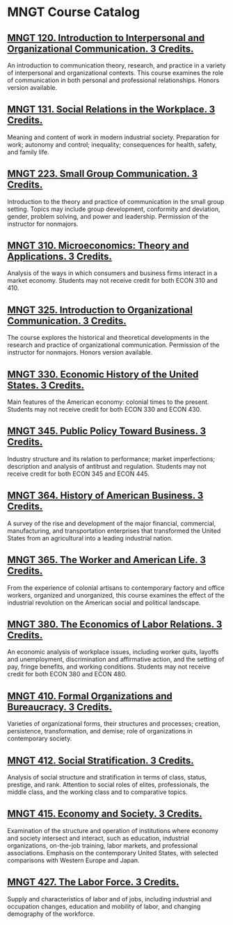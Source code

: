 # MNGT Course Catalog

## [MNGT 120. Introduction to Interpersonal and Organizational Communication. 3 Credits.](./MNGT_120_Introduction_to_Interpersonal_and_Organizational_Communication)

An introduction to communication theory, research, and practice in a variety of interpersonal and organizational contexts. This course examines the role of communication in both personal and professional relationships. Honors version available.

## [MNGT 131. Social Relations in the Workplace. 3 Credits.](./MNGT_131_Social_Relations_in_the_Workplace)

Meaning and content of work in modern industrial society. Preparation for work; autonomy and control; inequality; consequences for health, safety, and family life.

## [MNGT 223. Small Group Communication. 3 Credits.](./MNGT_223_Small_Group_Communication)

Introduction to the theory and practice of communication in the small group setting. Topics may include group development, conformity and deviation, gender, problem solving, and power and leadership. Permission of the instructor for nonmajors.

## [MNGT 310. Microeconomics: Theory and Applications. 3 Credits.](./MNGT_310_Microeconomics_Theory_and_Applications)

Analysis of the ways in which consumers and business firms interact in a market economy. Students may not receive credit for both ECON 310 and 410.

## [MNGT 325. Introduction to Organizational Communication. 3 Credits.](./MNGT_325_Introduction_to_Organizational_Communication)

The course explores the historical and theoretical developments in the research and practice of organizational communication. Permission of the instructor for nonmajors. Honors version available.

## [MNGT 330. Economic History of the United States. 3 Credits.](./MNGT_330_Economic_History_of_the_United_States)

Main features of the American economy: colonial times to the present. Students may not receive credit for both ECON 330 and ECON 430.

## [MNGT 345. Public Policy Toward Business. 3 Credits.](./MNGT_345_Public_Policy_Toward_Business)

Industry structure and its relation to performance; market imperfections; description and analysis of antitrust and regulation. Students may not receive credit for both ECON 345 and ECON 445.

## [MNGT 364. History of American Business. 3 Credits.](./MNGT_364_History_of_American_Business)

A survey of the rise and development of the major financial, commercial, manufacturing, and transportation enterprises that transformed the United States from an agricultural into a leading industrial nation.

## [MNGT 365. The Worker and American Life. 3 Credits.](./MNGT_365_The_Worker_and_American_Life)

From the experience of colonial artisans to contemporary factory and office workers, organized and unorganized, this course examines the effect of the industrial revolution on the American social and political landscape.

## [MNGT 380. The Economics of Labor Relations. 3 Credits.](./MNGT_380_The_Economics_of_Labor_Relations)

An economic analysis of workplace issues, including worker quits, layoffs and unemployment, discrimination and affirmative action, and the setting of pay, fringe benefits, and working conditions. Students may not receive credit for both ECON 380 and ECON 480.

## [MNGT 410. Formal Organizations and Bureaucracy. 3 Credits.](./MNGT_410_Formal_Organizations_and_Bureaucracy)

Varieties of organizational forms, their structures and processes; creation, persistence, transformation, and demise; role of organizations in contemporary society.

## [MNGT 412. Social Stratification. 3 Credits.](./MNGT_412_Social_Stratification)

Analysis of social structure and stratification in terms of class, status, prestige, and rank. Attention to social roles of elites, professionals, the middle class, and the working class and to comparative topics.

## [MNGT 415. Economy and Society. 3 Credits.](./MNGT_415_Economy_and_Society)

Examination of the structure and operation of institutions where economy and society intersect and interact, such as education, industrial organizations, on-the-job training, labor markets, and professional associations. Emphasis on the contemporary United States, with selected comparisons with Western Europe and Japan.

## [MNGT 427. The Labor Force. 3 Credits.](./MNGT_427_The_Labor_Force)

Supply and characteristics of labor and of jobs, including industrial and occupation changes, education and mobility of labor, and changing demography of the workforce.

